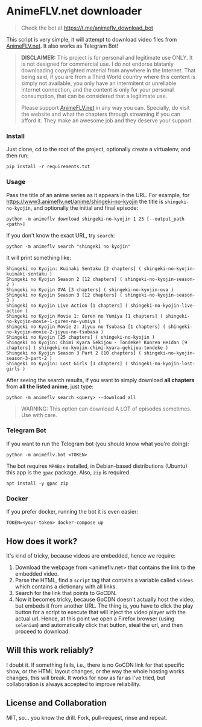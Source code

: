 # AnimeFLV.net downloader

> Check the bot at https://t.me/animeflv_download_bot

This script is very simple, it will attempt to download video files from [AnimeFLV.net](https://animeflv.net).
It also works as Telegram Bot!

> **DISCLAIMER:** This project is for personal and legitimate use ONLY. It is not designed for commercial use. 
> I do not endorse blatanly downloading copyrighted material from anywhere in the Internet.
> That being said, if you are from a Third World country where this content is simply not available, you only have an intermitent or unreliable Internet connection, and the content is only for your personal consumption, that can be considered that a legitimate use.
>
> Please support [AnimeFLV.net](https://animeflv.net) in any way you can. Specially, do visit the website and what the chapters through streaming if you can afford it. They make an awesome job and they deserve your support.

### Install

Just clone, cd to the root of the project, optionally create a virtualenv, and then run:

    pip install -r requirements.txt

### Usage

Pass the title of an anime series as it appears in the URL. For example, for <https://www3.animeflv.net/anime/shingeki-no-kyojin> the title is `shingeki-no-kyojin`, and optionally the initial and final episode:

    python -m animeflv download shingeki-no-kyojin 1 25 [--output_path <path>]

If you don't know the exact URL, try `search`:

    python -m animeflv search "shingeki no kyojin"

It will print something like:

    Shingeki no Kyojin: Kuinaki Sentaku [2 chapters] ( shingeki-no-kyojin-kuinaki-sentaku )
    Shingeki no Kyojin Season 2 [12 chapters] ( shingeki-no-kyojin-season-2 )
    Shingeki no Kyojin OVA [3 chapters] ( shingeki-no-kyojin-ova )
    Shingeki no Kyojin Season 3 [12 chapters] ( shingeki-no-kyojin-season-3 )
    Shingeki no Kyojin Live Action [1 chapters] ( shingeki-no-kyojin-live-action )
    Shingeki no Kyojin Movie 1: Guren no Yumiya [1 chapters] ( shingeki-no-kyojin-movie-1-guren-no-yumiya )
    Shingeki no Kyojin Movie 2: Jiyuu no Tsubasa [1 chapters] ( shingeki-no-kyojin-movie-2-jiyuu-no-tsubasa )
    Shingeki no Kyojin [25 chapters] ( shingeki-no-kyojin )
    Shingeki no Kyojin: Chimi Kyara Gekijou - Tondeke! Kunren Heidan [9 chapters] ( shingeki-no-kyojin-chimi-kyara-gekijou-tondeke )
    Shingeki no Kyojin Season 3 Part 2 [10 chapters] ( shingeki-no-kyojin-season-3-part-2 )
    Shingeki no Kyojin: Lost Girls [3 chapters] ( shingeki-no-kyojin-lost-girls )

After seeing the search results, if you want to simply download **all chapters** from **all the listed anime**, just type:

    python -m animeflv search <query> --download_all

> WARNING: This option can download A LOT of episodes sometimes. Use with care.

### Telegram Bot

If you want to run the Telegram bot (you should know what you're doing):

    python -m animeflv.bot <TOKEN>

The bot requires `MP4Box` installed, in Debian-based distributions (Ubuntu) this app is the `gpac` package.
Also, `zip` is required.

    apt install -y gpac zip

### Docker

If you prefer docker, running the bot it is even easier:

    TOKEN=<your-token> docker-compose up

## How does it work?

It's kind of tricky, because videos are embedded, hence we require:

1. Download the webpage from <animeflv.net> that contains the link to the embedded video.
2. Parse the HTML, find a `script` tag that contains a variable called `videos` which contains a dictionary with all links.
3. Search for the link that points to GoCDN.
4. Now it becomes tricky, because GoCDN doesn't actually host the video, but embeds it from another URL. The thing is, you have to click the play button for a script to execute that will inject the video player with the actual url. Hence, at this point we open a Firefox browser (using `selenium`) and automatically click that button, steal the url, and then proceed to download.

## Will this work reliably?

I doubt it. If something fails, i.e., there is no GoCDN link for that specific show, or the HTML layout changes, or the way the whole hosting works changes, this will break. It works for now as far as I've tried, but collaboration is always accepted to improve reliability.

## License and Collaboration

MIT, so... you know the drill. Fork, pull-request, rinse and repeat.
